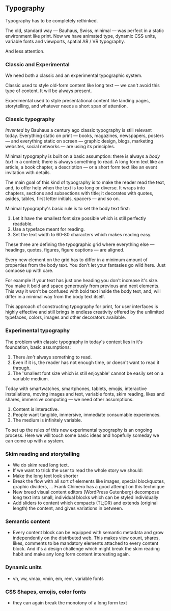 ## Typography

Typography has to be completely rethinked.

The old, standard way &mdash; Bauhaus, Swiss, minimal &mdash; was perfect in a static environment like print. Now we have animated type, dynamic CSS units, variable fonts and viewports, spatial AR / VR typography.

And less attention.

### Classic and Experimental

We need both a classic and an experimental typographic system.

Classic used to style old-form content like long text &mdash; we can't avoid this type of content. It will be always present.

Experimental used to style presentational content like landing pages, storytelling, and whatever needs a short span of attention.

### Classic typography

*Invented* by Bauhaus a century ago classic typography is still relevant today. Everything static on print &mdash; books, magazines, newspapers, posters &mdash; and everything static on screen &mdash; graphic design, blogs, marketing websites, social networks &mdash; are using its principles.

Minimal typography is built on a basic assumption: there is always a *body text* in a content; there is always something to read. A long form text like an article, a book chapter, a description &mdash; or a short form text like an event invitation with details.

The main goal of this kind of typography is to make the reader read the text, and, to offer help when the text is too long or diverse. It wraps into chapters, sections and subsections with title; it decorates with quotes, asides, tables, first letter initials, spacers &mdash; and so on.

Minimal typography's basic rule is to set the body text first:

1. Let it have the smallest font size possible which is still perfectly readable.
2. Use a typeface meant for reading.
3. Set the text width to 60-80 characters which makes reading easy.

These three are defining the typographic grid where everything else &mdash; headings, quotes, figures, figure captions &mdash; are aligned.

Every new element on the grid has to differ in a minimum amount of properties from the body text. You don't let your fantasies go wild here. Just compose up with care.

For example if your text has just one heading you don't increase it's size. You make it bold and space generously from previous and next elements. This way it won't be confused with bold text inside the body text, and, will differ in a minimal way from the body text itself.

This approach of constructing typography for print, for user interfaces is highly effective and still brings in endless creativity offered by the unlimited typefaces, colors, images and other decorators available.

### Experimental typography

The problem with classic typography in today's context lies in it's foundation, basic assumptions:

1. There *isn't* always something to read.
2. Even if it is, the reader has not enough time, or doesn't want to read it through.
3. The 'smallest font size which is still enjoyable' cannot be easily set on a variable medium.

Today with smartwatches, smartphones, tablets, emojis, interactive installations, moving images and text, variable fonts, skim reading, likes and shares, immersive computing &mdash; we need other assumptions.

1. Content is interactive.
2. People want tangible, immersive, immediate consumable experiences.
3. The medium is infinitely variable.

To set up the rules of this new experimental typography is an ongoing process. Here we will touch some basic ideas and hopefully someday we can come up with a system.

### Skim reading and storytelling

- We do skim read long text.
- If we want to trick the user to read the whole story we should:
 - Make the long text look shorter
 - Break the flow with all sort of elements like images, special blockquotes, graphic dividers, ... Frank Chimero has a good attempt on this technique
 - New breed visual content editors (WordPress Gutenberg) decompose long text into small, individual blocks which can be styled individually
 - Add sliders to content which compacts (TL;DR) and extends (original length) the content, and gives variations in between.

### Semantic content

- Every content block can be equipped with semantic metadata and grow independently on the distributed web. This makes view count, shares, likes, comments to be mandatory elements attached to every content block. And it's a design challenge which might break the skim reading habit and make any long form content interesting again.


### Dynamic units

- vh, vw, vmax, vmin, em, rem, variable fonts


### CSS Shapes, emojis, color fonts

- they can again break the monotony of a long form text
